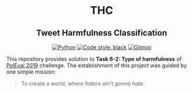 <h1 align="center">THC</h1>
<h2 align="center">Tweet Harmfulness Classification</h2>

<p align="center">
    <a href="https://www.python.org"><img src="https://img.shields.io/badge/python-3.7%20%7C%203.8-blue" alt="Python"></a>
    <a href="https://github.com/psf/black"><img src="https://img.shields.io/badge/code%20style-black-000000.svg" alt="Code style: black"></a>
    <a href="https://gitmoji.carloscuesta.me"><img src="https://img.shields.io/badge/gitmoji-%20😜%20😍-FFDD67.svg?style=flat-square" alt="Gitmoji"></a>
</p>

This repository provides solution to **Task 6-2: Type of harmfulness** of
[PolEval 2019](http://2019.poleval.pl/) challenge. The establishment of this
project was guided by one simple mission:

<!-- prettier-ignore -->
> To create a world, where _haters ain't gonna hate_.
